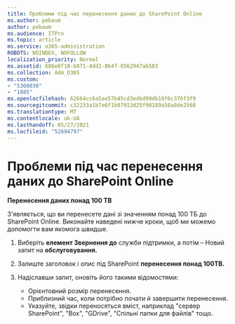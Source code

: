 ```yaml
---
title: Проблеми під час перенесення даних до SharePoint Online
ms.author: pebaum
author: pebaum
ms.audience: ITPro
ms.topic: article
ms.service: o365-administration
ROBOTS: NOINDEX, NOFOLLOW
localization_priority: Normal
ms.assetid: 686e8f18-b871-4dd2-864f-8562947ab583
ms.collection: Adm_O365
ms.custom:
- "5300030"
- "1885"
ms.openlocfilehash: 62664cc6a5ae57b45cd3edbd99db19f6c376f3f9
ms.sourcegitcommit: c32233a1b7e6f1b07913d25f90189a58a8de2560
ms.translationtype: MT
ms.contentlocale: uk-UA
ms.lasthandoff: 05/27/2021
ms.locfileid: "52694797"
---
```

# <a name="issues-while-migrating-data-to-sharepoint-online"></a>Проблеми під час перенесення даних до SharePoint Online

**Перенесення даних понад 100 TB**

З'являється, що ви перенесете дані зі значенням понад 100 ТБ до SharePoint Online. Виконайте наведені нижче кроки, щоб ми можемо допомогти вам якомога швидше. 

1. Виберіть **елемент Звернення до** служби підтримки, а потім – Новий запит на **обслуговування.** 
2. Залиште заголовок і опис під SharePoint **перенесення понад 100TB.**
3. Надіславши запит, оновіть його такими відомостями: 

    - Орієнтовний розмір перенесення.
    - Приблизний час, коли потрібно почати й завершити перенесення.
    - Указуйте, звідки переносяться вміст, наприклад "сервер SharePoint", "Box", "GDrive", "Спільні папки для файлів" тощо.
